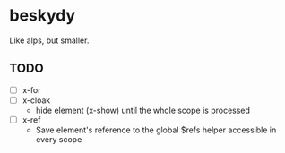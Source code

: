 # beskydy

 Like alps, but smaller.

## TODO

- [ ] x-for
- [ ] x-cloak
  - hide element (x-show) until the whole scope is processed
- [ ] x-ref
  - Save element's reference to the global $refs helper accessible in every scope